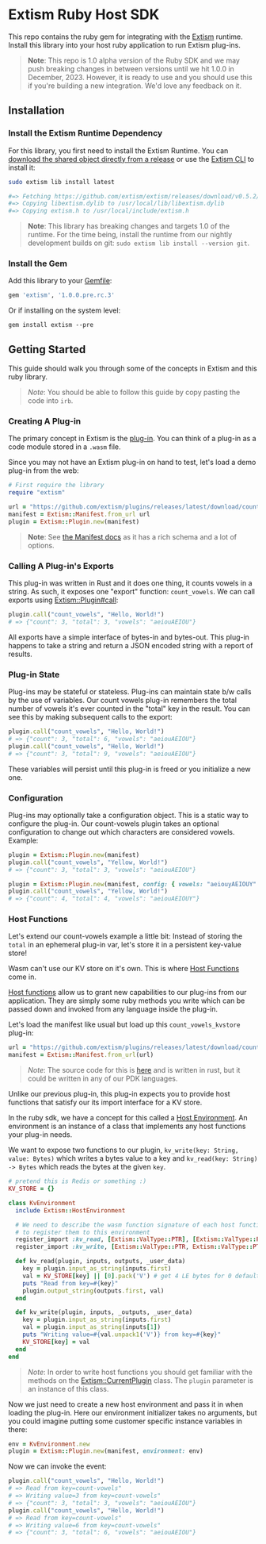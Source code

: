 # Extism Ruby Host SDK

This repo contains the ruby gem for integrating with the [Extism](https://extism.org/) runtime. Install this library into your host ruby application to run Extism plug-ins.

> **Note**: This repo is 1.0 alpha version of the Ruby SDK and we may push breaking changes in between versions until we hit 1.0.0 in December, 2023. However, it is ready to use and you should use this if you're building a new integration. We'd love any feedback on it.

## Installation

### Install the Extism Runtime Dependency

For this library, you first need to install the Extism Runtime. You can [download the shared object directly from a release](https://github.com/extism/extism/releases) or use the [Extism CLI](https://github.com/extism/cli) to install it:

```bash
sudo extism lib install latest

#=> Fetching https://github.com/extism/extism/releases/download/v0.5.2/libextism-aarch64-apple-darwin-v0.5.2.tar.gz
#=> Copying libextism.dylib to /usr/local/lib/libextism.dylib
#=> Copying extism.h to /usr/local/include/extism.h
```

> **Note**: This library has breaking changes and targets 1.0 of the runtime. For the time being, install the runtime from our nightly development builds on git: `sudo extism lib install --version git`.

### Install the Gem

Add this library to your [Gemfile](https://bundler.io/):

```ruby
gem 'extism', '1.0.0.pre.rc.3'
```

Or if installing on the system level:

```
gem install extism --pre
```

## Getting Started

This guide should walk you through some of the concepts in Extism and this ruby library.

> *Note*: You should be able to follow this guide by copy pasting the code into `irb`.

### Creating A Plug-in

The primary concept in Extism is the [plug-in](https://extism.org/docs/concepts/plug-in). You can think of a plug-in as a code module stored in a `.wasm` file.

Since you may not have an Extism plug-in on hand to test, let's load a demo plug-in from the web:

```ruby
# First require the library
require "extism"

url = "https://github.com/extism/plugins/releases/latest/download/count_vowels.wasm"
manifest = Extism::Manifest.from_url url
plugin = Extism::Plugin.new(manifest)
```

> **Note**: See [the Manifest docs](https://extism.github.io/ruby-sdk/Extism/Manifest.html) as it has a rich schema and a lot of options.

### Calling A Plug-in's Exports

This plug-in was written in Rust and it does one thing, it counts vowels in a string. As such, it exposes one "export" function: `count_vowels`. We can call exports using [Extism::Plugin#call](https://extism.github.io/ruby-sdk/Extism/Plugin.html#call-instance_method):

```ruby
plugin.call("count_vowels", "Hello, World!")
# => {"count": 3, "total": 3, "vowels": "aeiouAEIOU"}
```

All exports have a simple interface of bytes-in and bytes-out. This plug-in happens to take a string and return a JSON encoded string with a report of results.

### Plug-in State

Plug-ins may be stateful or stateless. Plug-ins can maintain state b/w calls by the use of variables. Our count vowels plug-in remembers the total number of vowels it's ever counted in the "total" key in the result. You can see this by making subsequent calls to the export:

```ruby
plugin.call("count_vowels", "Hello, World!")
# => {"count": 3, "total": 6, "vowels": "aeiouAEIOU"}
plugin.call("count_vowels", "Hello, World!")
# => {"count": 3, "total": 9, "vowels": "aeiouAEIOU"}
```

These variables will persist until this plug-in is freed or you initialize a new one.

### Configuration

Plug-ins may optionally take a configuration object. This is a static way to configure the plug-in. Our count-vowels plugin takes an optional configuration to change out which characters are considered vowels. Example:

```ruby
plugin = Extism::Plugin.new(manifest)
plugin.call("count_vowels", "Yellow, World!")
# => {"count": 3, "total": 3, "vowels": "aeiouAEIOU"}

plugin = Extism::Plugin.new(manifest, config: { vowels: "aeiouyAEIOUY" })
plugin.call("count_vowels", "Yellow, World!")
# => {"count": 4, "total": 4, "vowels": "aeiouAEIOUY"}
```

### Host Functions

Let's extend our count-vowels example a little bit: Instead of storing the `total` in an ephemeral plug-in var, let's store it in a persistent key-value store!

Wasm can't use our KV store on it's own. This is where [Host Functions](https://extism.org/docs/concepts/host-functions) come in.

[Host functions](https://extism.org/docs/concepts/host-functions) allow us to grant new capabilities to our plug-ins from our application. They are simply some ruby methods you write which can be passed down and invoked from any language inside the plug-in.

Let's load the manifest like usual but load up this `count_vowels_kvstore` plug-in:

```ruby
url = "https://github.com/extism/plugins/releases/latest/download/count_vowels_kvstore.wasm"
manifest = Extism::Manifest.from_url(url)
```

> *Note*: The source code for this is [here](https://github.com/extism/plugins/blob/main/count_vowels_kvstore/src/lib.rs) and is written in rust, but it could be written in any of our PDK languages.

Unlike our previous plug-in, this plug-in expects you to provide host functions that satisfy our its import interface for a KV store.

In the ruby sdk, we have a concept for this called a [Host Environment](https://extism.github.io/ruby-sdk/Extism/HostEnvironment.html). An environment is an instance of a class that implements any host functions your plug-in needs.

We want to expose two functions to our plugin, `kv_write(key: String, value: Bytes)` which writes a bytes value to a key and `kv_read(key: String) -> Bytes` which reads the bytes at the given `key`.

```ruby
# pretend this is Redis or something :)
KV_STORE = {}

class KvEnvironment
  include Extism::HostEnvironment

  # We need to describe the wasm function signature of each host function
  # to register them to this environment
  register_import :kv_read, [Extism::ValType::PTR], [Extism::ValType::PTR]
  register_import :kv_write, [Extism::ValType::PTR, Extism::ValType::PTR], []

  def kv_read(plugin, inputs, outputs, _user_data)
    key = plugin.input_as_string(inputs.first)
    val = KV_STORE[key] || [0].pack('V') # get 4 LE bytes for 0 default
    puts "Read from key=#{key}"
    plugin.output_string(outputs.first, val)
  end

  def kv_write(plugin, inputs, _outputs, _user_data)
    key = plugin.input_as_string(inputs.first)
    val = plugin.input_as_string(inputs[1])
    puts "Writing value=#{val.unpack1('V')} from key=#{key}"
    KV_STORE[key] = val
  end
end
```

> *Note*: In order to write host functions you should get familiar with the methods on the [Extism::CurrentPlugin](https://extism.github.io/ruby-sdk/Extism/CurrentPlugin.html) class. The `plugin` parameter is an instance of this class.

Now we just need to create a new host environment and pass it in when loading the plug-in. Here our environment initializer takes no arguments, but you could imagine putting some customer specific instance variables in there:

```ruby
env = KvEnvironment.new
plugin = Extism::Plugin.new(manifest, environment: env)
```

Now we can invoke the event:

```ruby
plugin.call("count_vowels", "Hello, World!")
# => Read from key=count-vowels"
# => Writing value=3 from key=count-vowels"
# => {"count": 3, "total": 3, "vowels": "aeiouAEIOU"}
plugin.call("count_vowels", "Hello, World!")
# => Read from key=count-vowels"
# => Writing value=6 from key=count-vowels"
# => {"count": 3, "total": 6, "vowels": "aeiouAEIOU"}
```
